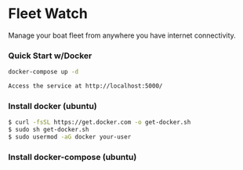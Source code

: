 # Fleet Watch

Manage your boat fleet from anywhere you have internet connectivity.

### Quick Start w/Docker

```bash
docker-compose up -d

Access the service at http://localhost:5000/
```


### Install docker (ubuntu)

```bash
$ curl -fsSL https://get.docker.com -o get-docker.sh
$ sudo sh get-docker.sh
$ sudo usermod -aG docker your-user
```

### Install docker-compose (ubuntu)
